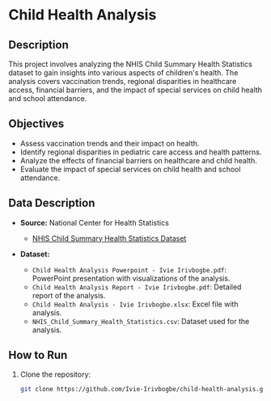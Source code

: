 # Child Health Analysis

## Description
This project involves analyzing the NHIS Child Summary Health Statistics dataset to gain insights into various aspects of children's health. The analysis covers vaccination trends, regional disparities in healthcare access, financial barriers, and the impact of special services on child health and school attendance.

## Objectives
- Assess vaccination trends and their impact on health.
- Identify regional disparities in pediatric care access and health patterns.
- Analyze the effects of financial barriers on healthcare and child health.
- Evaluate the impact of special services on child health and school attendance.

## Data Description
- **Source:** National Center for Health Statistics
  - [NHIS Child Summary Health Statistics Dataset](https://data.cdc.gov/NCHS/NHIS-Child-Summary-Health-Statistics/wxz7-ekz9)

- **Dataset:**
  - `Child Health Analysis Powerpoint - Ivie Irivbogbe.pdf`: PowerPoint presentation with visualizations of the analysis.
  - `Child Health Analysis Report - Ivie Irivbogbe.pdf`: Detailed report of the analysis.
  - `Child Health Analysis - Ivie Irivbogbe.xlsx`: Excel file with analysis.
  - `NHIS_Child_Summary_Health_Statistics.csv`: Dataset used for the analysis.

## How to Run
1. Clone the repository:
   ```bash
   git clone https://github.com/Ivie-Irivbogbe/child-health-analysis.git

